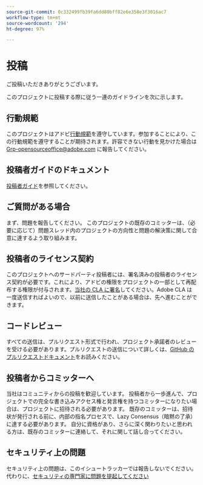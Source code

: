 ```yaml
---
source-git-commit: 0c332499fb39fa6dd80bff82e6e358e3f3016ac7
workflow-type: tm+mt
source-wordcount: '294'
ht-degree: 97%

---
```

# 投稿

ご投稿いただきありがとうございます。

このプロジェクトに投稿する際に従う一連のガイドラインを次に示します。

## 行動規範

このプロジェクトはアドビ[行動規範](code-of-conduct.md)を遵守しています。参加することにより、この行動規範を遵守することが期待されます。許容できない行動を見かけた場合は
[Grp-opensourceoffice@adobe.com](mailto:Grp-opensourceoffice@adobe.com) に報告してください。

## 投稿者ガイドのドキュメント

[投稿者ガイド](https://experienceleague.adobe.com/docs/contributor/contributor-guide/introduction.html)を参照してください。

## ご質問がある場合

まず、問題を報告してください。 このプロジェクトの既存のコミッターは、（必要に応じて）問題スレッド内のプロジェクトの方向性と問題の解決策に関して合意に達するよう取り組みます。

## 投稿者のライセンス契約

このプロジェクトへのサードパーティ投稿者には、署名済みの投稿者のライセンス契約が必要です。これにより、アドビの権限をプロジェクトの一部として再配布する権限が付与されます。[当社の CLA に署名](http://opensource.adobe.com/cla.html)してください。Adobe CLA は一度送信すればよいので、以前に送信したことがある場合は、先へ進むことができます。

## コードレビュー

すべての送信は、プルリクエスト形式で行われ、プロジェクト承諾者のレビューを受ける必要があります。プルリクエストの送信について詳しくは、[GitHub のプルリクエストドキュメント](https://help.github.com/articles/about-pull-requests/)をお読みください。

<!--
Lastly, please follow the [pull request template](PULL_REQUEST_TEMPLATE.md) when
submitting a pull request!
-->

## 投稿者からコミッターへ

当社はコミュニティからの投稿を歓迎しています。 投稿者から一歩進んで、プロジェクトでの完全な書き込みアクセス権と発言権を持つコミッターになりたい場合は、プロジェクトに招待される必要があります。 既存のコミッターは、招待状が発行される前に、内部の指名プロセスで、Lazy Consensus（暗黙の了承）に達する必要があります。 自分に資格があり、さらに深く関わりたいと思われる方は、既存のコミッターに連絡して、それに関して話し合ってください。

## セキュリティ上の問題

セキュリティ上の問題は、このイシュートラッカーでは報告しないでください。 代わりに、[セキュリティの専門家に問題を提起してください](https://helpx.adobe.com/jp/security/alertus.html)
